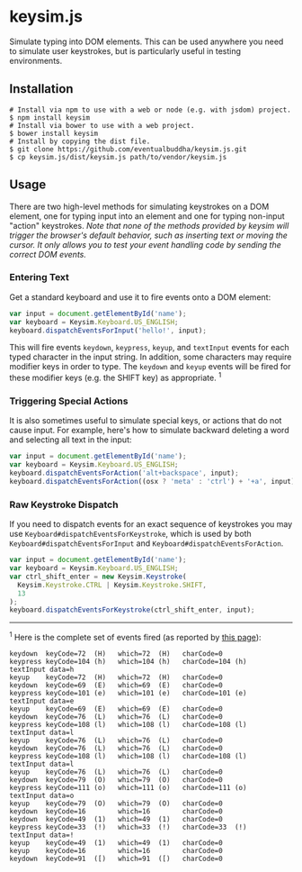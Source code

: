 # keysim.js

Simulate typing into DOM elements. This can be used anywhere you need to
simulate user keystrokes, but is particularly useful in testing environments.

## Installation

```
# Install via npm to use with a web or node (e.g. with jsdom) project.
$ npm install keysim
# Install via bower to use with a web project.
$ bower install keysim
# Install by copying the dist file.
$ git clone https://github.com/eventualbuddha/keysim.js.git
$ cp keysim.js/dist/keysim.js path/to/vendor/keysim.js
```

## Usage

There are two high-level methods for simulating keystrokes on a DOM element, one
for typing input into an element and one for typing non-input "action"
keystrokes. *Note that none of the methods provided by keysim will trigger the
browser's default behavior, such as inserting text or moving the cursor. It only
allows you to test your event handling code by sending the correct DOM events.*

### Entering Text

Get a standard keyboard and use it to fire events onto a DOM element:

```js
var input = document.getElementById('name');
var keyboard = Keysim.Keyboard.US_ENGLISH;
keyboard.dispatchEventsForInput('hello!', input);
```

This will fire events `keydown`, `keypress`, `keyup`, and `textInput` events
for each typed character in the input string. In addition, some characters
may require modifier keys in order to type. The `keydown` and `keyup` events
will be fired for these modifier keys (e.g. the SHIFT key) as appropriate.
<sup>1</sup>

### Triggering Special Actions

It is also sometimes useful to simulate special keys, or actions that do not
cause input. For example, here's how to simulate backward deleting a word and
selecting all text in the input:

```js
var input = document.getElementById('name');
var keyboard = Keysim.Keyboard.US_ENGLISH;
keyboard.dispatchEventsForAction('alt+backspace', input);
keyboard.dispatchEventsForAction((osx ? 'meta' : 'ctrl') + '+a', input);
```

### Raw Keystroke Dispatch

If you need to dispatch events for an exact sequence of keystrokes you may use
`Keyboard#dispatchEventsForKeystroke`, which is used by both
`Keyboard#dispatchEventsForInput` and `Keyboard#dispatchEventsForAction`.


```js
var input = document.getElementById('name');
var keyboard = Keysim.Keyboard.US_ENGLISH;
var ctrl_shift_enter = new Keysim.Keystroke(
  Keysim.Keystroke.CTRL | Keysim.Keystroke.SHIFT,
  13
);
keyboard.dispatchEventsForKeystroke(ctrl_shift_enter, input);
```

---

<sup>1</sup> Here is the complete set of events fired
(as reported by [this page](http://unixpapa.com/js/testkey.html)):

```
keydown  keyCode=72  (H)   which=72  (H)   charCode=0        
keypress keyCode=104 (h)   which=104 (h)   charCode=104 (h)  
textInput data=h
keyup    keyCode=72  (H)   which=72  (H)   charCode=0        
keydown  keyCode=69  (E)   which=69  (E)   charCode=0        
keypress keyCode=101 (e)   which=101 (e)   charCode=101 (e)  
textInput data=e
keyup    keyCode=69  (E)   which=69  (E)   charCode=0        
keydown  keyCode=76  (L)   which=76  (L)   charCode=0        
keypress keyCode=108 (l)   which=108 (l)   charCode=108 (l)  
textInput data=l
keyup    keyCode=76  (L)   which=76  (L)   charCode=0        
keydown  keyCode=76  (L)   which=76  (L)   charCode=0        
keypress keyCode=108 (l)   which=108 (l)   charCode=108 (l)  
textInput data=l
keyup    keyCode=76  (L)   which=76  (L)   charCode=0        
keydown  keyCode=79  (O)   which=79  (O)   charCode=0        
keypress keyCode=111 (o)   which=111 (o)   charCode=111 (o)  
textInput data=o
keyup    keyCode=79  (O)   which=79  (O)   charCode=0        
keydown  keyCode=16        which=16        charCode=0        
keydown  keyCode=49  (1)   which=49  (1)   charCode=0        
keypress keyCode=33  (!)   which=33  (!)   charCode=33  (!)  
textInput data=!
keyup    keyCode=49  (1)   which=49  (1)   charCode=0        
keyup    keyCode=16        which=16        charCode=0        
keydown  keyCode=91  ([)   which=91  ([)   charCode=0        
```
